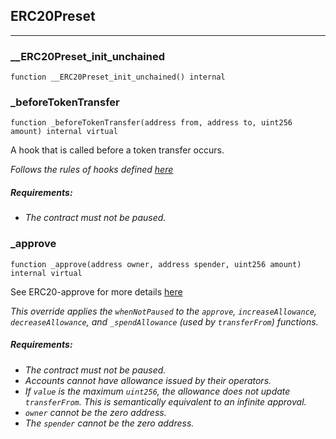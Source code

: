 ## ERC20Preset






---

### __ERC20Preset_init_unchained

```solidity
function __ERC20Preset_init_unchained() internal
```





### _beforeTokenTransfer

```solidity
function _beforeTokenTransfer(address from, address to, uint256 amount) internal virtual
```

A hook that is called before a token transfer occurs.

<i>Follows the rules of hooks defined [here](  https://docs.openzeppelin.com/contracts/4.x/extending-contracts#rules_of_hooks)  
##### Requirements:
 
- The contract must not be paused.</i>



### _approve

```solidity
function _approve(address owner, address spender, uint256 amount) internal virtual
```

See ERC20-approve for more details [here](  https://docs.openzeppelin.com/contracts/4.x/api/token/erc20#ERC20-approve-address-uint256-)

<i>This override applies the `whenNotPaused` to the `approve`, `increaseAllowance`, `decreaseAllowance`,  and `_spendAllowance` (used by `transferFrom`) functions.  
##### Requirements:
 
- The contract must not be paused.  
- Accounts cannot have allowance issued by their operators.  
- If `value` is the maximum `uint256`, the allowance does not update `transferFrom`. This is semantically  equivalent to an infinite approval.  
- `owner` cannot be the zero address.  
- The `spender` cannot be the zero address.</i>





